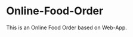 # Online-Food-Order

This is an Online Food Order based on Web-App.



















































































































































































